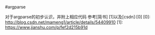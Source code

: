 #argparse

对于argparse的初步认识，并附上相应代码
参考[简书] [1]以及[csdn]:[0]
[0]: http://blog.csdn.net/mameng1/article/details/54409910
[1]: https://www.jianshu.com/p/fef2d215b91d
